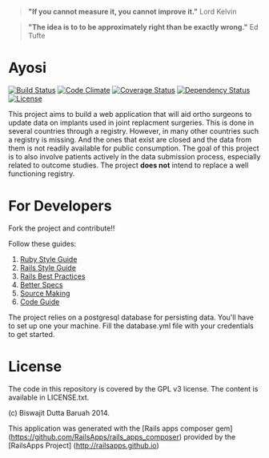 > **"If you cannot measure it, you cannot improve it."**
> Lord Kelvin

> **"The idea is to to be approximately right than be exactly wrong."**
> Ed Tufte

Ayosi 
======================

[![Build Status](https://travis-ci.org/orthodoc/ayosi.png?branch=master)](https://travis-ci.org/orthodoc/ayosi)
[![Code Climate](https://codeclimate.com/github/orthodoc/ayosi.png)](https://codeclimate.com/github/orthodoc/ayosi)
[![Coverage Status](https://coveralls.io/repos/orthodoc/ayosi/badge.png)](https://coveralls.io/r/orthodoc/ayosi)
[![Dependency Status](https://gemnasium.com/orthodoc/ayosi.png)](https://gemnasium.com/orthodoc/ayosi)
[![License](http://img.shields.io/license/GPlv3.png?color=green)](http://opensource.org/licenses/GPL-3.0)

This project aims to build a web application that will aid ortho surgeons to update
data on implants used in joint replacment surgeries. This is done in several
countries through a registry. However, in many other countries such a registry is
missing. And the ones that exist are closed and the data from them is not readily
available for public consumption. The goal of this project is to also involve
patients actively in the data submission process, especially related to outcome
studies. The project **does not** intend to replace a well functioning registry.

For Developers
======================

Fork the project and contribute!!

Follow these guides:

1. [Ruby Style Guide](https://github.com/bbatsov/ruby-style-guide)
2. [Rails Style Guide](https://github.com/bbatsov/rails-style-guide)
3. [Rails Best Practices](http://rails-bestpractices.com/posts/archive)
4. [Better Specs](http://betterspecs.org)
5. [Source Making](http://sourcemaking.com/)
6. [Code Guide](http://mdo.github.io/code-guide/)

The project relies on a postgresql database for persisting data. You'll have to set
up one your machine. Fill the database.yml file with your credentials to get started.

License
=====================

The code in this repository is covered by the GPL v3 license. The content is
available in LICENSE.txt.

(c) Biswajit Dutta Baruah 2014.

This application was generated with the [Rails apps composer gem]
(https://github.com/RailsApps/rails_apps_composer) provided by the [RailsApps Project]
(http://railsapps.github.io)
